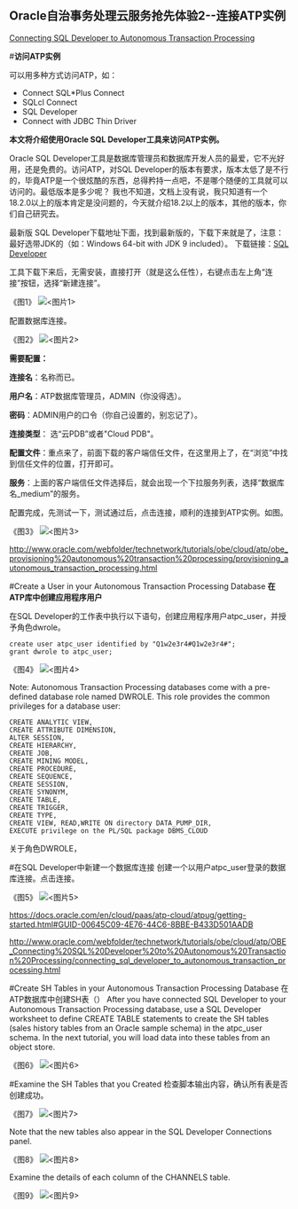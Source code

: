 ## Oracle自治事务处理云服务抢先体验2--连接ATP实例





[Connecting SQL Developer to Autonomous Transaction Processing](http://www.oracle.com/webfolder/technetwork/tutorials/obe/cloud/atp/OBE_Connecting%20SQL%20Developer%20to%20Autonomous%20Transaction%20Processing/connecting_sql_developer_to_autonomous_transaction_processing.html)

#**访问ATP实例**

可以用多种方式访问ATP，如：


- Connect SQL*Plus Connect 
- SQLcl Connect 
- SQL Developer 
- Connect with JDBC Thin Driver 


**本文将介绍使用Oracle SQL Developer工具来访问ATP实例。**

Oracle SQL Developer工具是数据库管理员和数据库开发人员的最爱，它不光好用，还是免费的。访问ATP，对SQL Developer的版本有要求，版本太低了是不行的，毕竟ATP是一个很炫酷的东西，总得矜持一点吧，不是哪个随便的工具就可以访问的。最低版本是多少呢？ 我也不知道，文档上没有说，我只知道有一个18.2.0以上的版本肯定是没问题的，今天就介绍18.2以上的版本，其他的版本，你们自己研究去。

最新版 SQL Developer下载地址下面，找到最新版的，下载下来就是了，注意：最好选带JDK的（如：Windows 64-bit with JDK 9 included）。
下载链接：[SQL Developer](https://www.oracle.com/technetwork/developer-tools/sql-developer/downloads/index.html)

工具下载下来后，无需安装，直接打开（就是这么任性），右键点击左上角“连接”按钮，选择“新建连接”。


《图1》
![**<图片1>**](https://github.com/cloud-is-coming/oraclecloud/blob/master/atp-get-started/Connecting/1.png)

配置数据库连接。

《图2》
![**<图片2>**](https://github.com/cloud-is-coming/oraclecloud/blob/master/atp-get-started/Connecting/2.png)

**需要配置：**

**连接名**：名称而已。

**用户名**：ATP数据库管理员，ADMIN（你没得选）。

**密码**：ADMIN用户的口令（你自己设置的，别忘记了）。

**连接类型**： 选“云PDB”或者"Cloud PDB"。

**配置文件**：重点来了，前面下载的客户端信任文件，在这里用上了，在“浏览”中找到信任文件的位置，打开即可。

**服务**：上面的客户端信任文件选择后，就会出现一个下拉服务列表，选择“数据库名_medium”的服务。

配置完成，先测试一下，测试通过后，点击连接，顺利的连接到ATP实例。如图。

《图3》
![**<图片3>**](https://github.com/cloud-is-coming/oraclecloud/blob/master/atp-get-started/Connecting/3.png)

http://www.oracle.com/webfolder/technetwork/tutorials/obe/cloud/atp/obe_provisioning%20autonomous%20transaction%20processing/provisioning_autonomous_transaction_processing.html

#Create a User in your Autonomous Transaction Processing Database
**在ATP库中创建应用程序用户**

在SQL Developer的工作表中执行以下语句，创建应用程序用户atpc_user，并授予角色dwrole。

	create user atpc_user identified by "Q1w2e3r4#Q1w2e3r4#";
	grant dwrole to atpc_user;
	

《图4》
![**<图片4>**](https://github.com/cloud-is-coming/oraclecloud/blob/master/atp-get-started/Connecting/4.png)



Note: Autonomous Transaction Processing databases come with a pre-defined database role named DWROLE. 
This role provides the common privileges for a database user: 

	CREATE ANALYTIC VIEW, 
	CREATE ATTRIBUTE DIMENSION, 
	ALTER SESSION, 
	CREATE HIERARCHY, 
	CREATE JOB, 
	CREATE MINING MODEL, 
	CREATE PROCEDURE, 
	CREATE SEQUENCE, 
	CREATE SESSION, 
	CREATE SYNONYM, 
	CREATE TABLE, 
	CREATE TRIGGER, 
	CREATE TYPE, 
	CREATE VIEW, READ,WRITE ON directory DATA_PUMP_DIR, 
	EXECUTE privilege on the PL/SQL package DBMS_CLOUD



关于角色DWROLE，

#在SQL Developer中新建一个数据库连接
创建一个以用户atpc_user登录的数据库连接。点击连接。

《图5》
![**<图片5>**](https://github.com/cloud-is-coming/oraclecloud/blob/master/atp-get-started/Connecting/5.png)

https://docs.oracle.com/en/cloud/paas/atp-cloud/atpug/getting-started.html#GUID-00645C09-4E76-44C6-8BBE-B433D501AADB



http://www.oracle.com/webfolder/technetwork/tutorials/obe/cloud/atp/OBE_Connecting%20SQL%20Developer%20to%20Autonomous%20Transaction%20Processing/connecting_sql_developer_to_autonomous_transaction_processing.html

#Create SH Tables in your Autonomous Transaction Processing Database
在ATP数据库中创建SH表（）
After you have connected SQL Developer to your Autonomous Transaction Processing database, use a SQL Developer worksheet to define CREATE TABLE statements to create the SH tables (sales history tables from an Oracle sample schema) in the atpc_user schema. In the next tutorial, you will load data into these tables from an object store.  


《图6》
![**<图片6>**](https://github.com/cloud-is-coming/oraclecloud/blob/master/atp-get-started/Connecting/6.png)



#Examine the SH Tables that you Created
检查脚本输出内容，确认所有表是否创建成功。

《图7》
![**<图片7>**](https://github.com/cloud-is-coming/oraclecloud/blob/master/atp-get-started/Connecting/7.png)

Note that the new tables also appear in the SQL Developer Connections panel.

《图8》
![**<图片8>**](https://github.com/cloud-is-coming/oraclecloud/blob/master/atp-get-started/Connecting/8.png)

Examine the details of each column of the CHANNELS table. 

《图9》
![**<图片9>**](https://github.com/cloud-is-coming/oraclecloud/blob/master/atp-get-started/Connecting/9.png)



